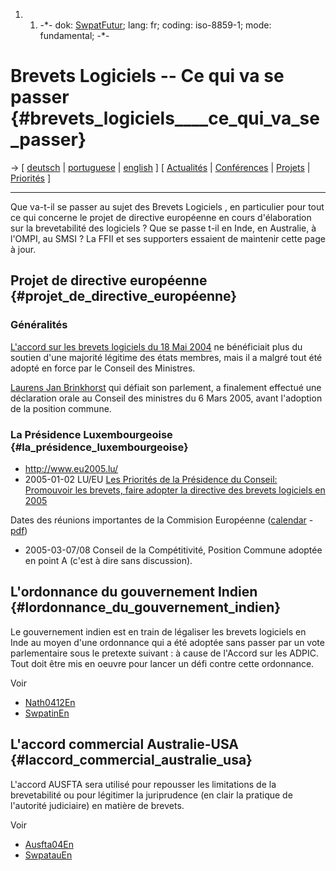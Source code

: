 1.  1.  -\*- dok: [SwpatFutur](SwpatFutur "wikilink"); lang: fr; coding:
        iso-8859-1; mode: fundamental; -\*-

# Brevets Logiciels \-- Ce qui va se passer {#brevets_logiciels____ce_qui_va_se_passer}

-\> \[ [ deutsch](SwpatFuturDe "wikilink") \| [
portuguese](SwpatFuturPt "wikilink") \| [
english](SwpatFuturEn "wikilink") \] \[ [
Actualités](SwpatcninoFr "wikilink") \| [
Conférences](SwpatpenmiFr "wikilink") \| [
Projets](FfiiprojEn "wikilink") \| [
Priorités](FfiiprojPriorEn "wikilink") \]

------------------------------------------------------------------------

Que va-t-il se passer au sujet des Brevets Logiciels , en particulier
pour tout ce qui concerne le projet de directive européenne en cours
d\'élaboration sur la brevetabilité des logiciels ? Que se passe t-il en
Inde, en Australie, à l\'OMPI, au SMSI ? La FFII et ses supporters
essaient de maintenir cette page à jour.

## Projet de directive européenne {#projet_de_directive_européenne}

### Généralités

[ L\'accord sur les brevets logiciels du 18 Mai
2004](Cons040518En "wikilink") ne bénéficiait plus du soutien d\'une
majorité légitime des états membres, mais il a malgré tout été adopté en
force par le Conseil des Ministres.

[ Laurens Jan Brinkhorst](LaurensJanBrinkhorstEn "wikilink") qui défiait
son parlement, a finalement effectué une déclaration orale au Conseil
des ministres du 6 Mars 2005, avant l\'adoption de la position commune.

### La Présidence Luxembourgeoise {#la_présidence_luxembourgeoise}

-   <http://www.eu2005.lu/>
-   2005-01-02 LU/EU [ Les Priorités de la Présidence du Conseil:
    Promouvoir les brevets, faire adopter la directive des brevets
    logiciels en 2005](Lux0501En "wikilink")

Dates des réunions importantes de la Commision Européenne
([calendar](http://www.eu2005.lu/en/calendrier/index.php?searchDate=date&from_day=8&from_month=01&from_year=2005&to_day=31&to_month=01&to_year=2005&all_domains=1&all_events=1&event_meeting=1&event_coreper=1&event_group=1&count=2&search=Search "wikilink") -
[pdf](http://www.eu2005.lu/en/download/calendarPresidency.pdf "wikilink"))

-   2005-03-07/08 Conseil de la Compétitivité, Position Commune adoptée
    en point A (c\'est à dire sans discussion).

## L\'ordonnance du gouvernement Indien {#lordonnance_du_gouvernement_indien}

Le gouvernement indien est en train de légaliser les brevets logiciels
en Inde au moyen d\'une ordonnance qui a été adoptée sans passer par un
vote parlementaire sous le pretexte suivant : à cause de l\'Accord sur
les ADPIC. Tout doit être mis en oeuvre pour lancer un défi contre cette
ordonnance.

Voir

-   [Nath0412En](Nath0412En "wikilink")
-   [SwpatinEn](SwpatinEn "wikilink")

## L\'accord commercial Australie-USA {#laccord_commercial_australie_usa}

L\'accord AUSFTA sera utilisé pour repousser les limitations de la
brevetabilité ou pour légitimer la juriprudence (en clair la pratique de
l\'autorité judiciaire) en matière de brevets.

Voir

-   [Ausfta04En](Ausfta04En "wikilink")
-   [SwpatauEn](SwpatauEn "wikilink")
